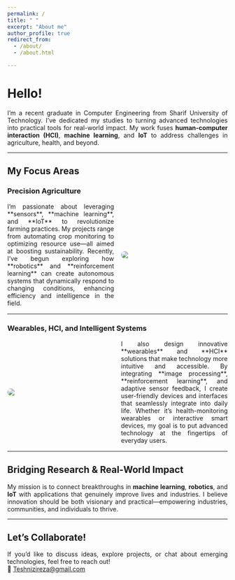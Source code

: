 ```yaml
---
permalink: /
title: " "
excerpt: "About me"
author_profile: true
redirect_from: 
  - /about/
  - /about.html

---
```



<div style="text-align: justify;">

# Hello!

I’m a recent graduate in Computer Engineering from Sharif University of Technology. I’ve dedicated my studies to turning advanced technologies into practical tools for real-world impact. My work fuses **human-computer interaction (HCI)**, **machine learning**, and **IoT** to address challenges in agriculture, health, and beyond.

---

## My Focus Areas

### Precision Agriculture  
<div style="display: flex; align-items: center; margin-bottom: 1rem;">
  <div style="flex: 1; padding-right: 1rem; text-align: justify;">
    I’m passionate about leveraging **sensors**, **machine learning**, and **IoT** to revolutionize farming practices. My projects range from automating crop monitoring to optimizing resource use—all aimed at boosting sustainability. Recently, I’ve begun exploring how **robotics** and **reinforcement learning** can create autonomous systems that dynamically respond to changing conditions, enhancing efficiency and intelligence in the field.
  </div>
  <img src="https://github.com/user-attachments/assets/42301298-b324-491d-962e-0904b12a3aae" style="flex: 1; max-width: 50%; border-radius: 8px;">
</div>

---

### Wearables, HCI, and Intelligent Systems  
<div style="display: flex; align-items: center; margin-bottom: 1rem;">
  <img src="https://github.com/user-attachments/assets/c8492f69-3c68-48f1-b632-d1209c6d4b14" style="flex: 1; max-width: 50%; margin-right: 1rem; border-radius: 8px;">
  <div style="flex: 1; text-align: justify;">
    I also design innovative **wearables** and **HCI** solutions that make technology more intuitive and accessible. By integrating **image processing**, **reinforcement learning**, and adaptive sensor feedback, I create user-friendly devices and interfaces that seamlessly integrate into daily life. Whether it’s health-monitoring wearables or interactive smart devices, my goal is to put advanced technology at the fingertips of everyday users.
  </div>
</div>

---

## Bridging Research & Real-World Impact

My mission is to connect breakthroughs in **machine learning**, **robotics**, and **IoT** with applications that genuinely improve lives and industries. I believe innovation should be both visionary and practical—empowering industries, communities, and individuals to thrive.

---

## Let’s Collaborate!

If you’d like to discuss ideas, explore projects, or chat about emerging technologies, feel free to reach out!  
📧 [Teshnizireza@gmail.com](mailto:Teshnizireza@gmail.com)

</div>

